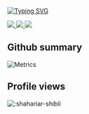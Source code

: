[![Typing SVG](https://readme-typing-svg.demolab.com?font=Indie+Flower&size=35&duration=3000&&pause=500&background=BEE8FF18&color=D40404&center=true&multiline=true&random=false&width=800&height=180&lines=Hi;I'm+G+M+Shahariar+Shibli;Looking+for+PhD+position;Natural+Language+Processing+%7C+Computer+Vision)](https://git.io/typing-svg)

<a href="mailto:sshibli745@gmail.com">
    <img src="https://img.shields.io/badge/Gmail-D14836?style=for-the-badge&logo=gmail&logoColor=white">
</a>

<a href="https://www.linkedin.com/in/shahariar-shibli/">
    <img src="https://img.shields.io/badge/LinkedIn-0077B5?style=for-the-badge&logo=linkedin&logoColor=white">
</a>

<a href='https://scholar.google.com/citations?user=GBaSF7MAAAAJ&hl=en' target="_blank">
    <img src='https://img.shields.io/badge/Scholar-100000?style=flat&logo=GoogleScholar&logoColor=white&&color=0181FF'>
</a>

## Github summary
![Metrics](https://metrics.lecoq.io/shahariar-shibli?template=classic&languages=1&habits=1&people=1&lines=1&isocalendar=1&base=header%2C%20activity%2C%20community%2C%20repositories%2C%20metadata&base.indepth=false&base.hireable=false&base.skip=false&isocalendar=false&isocalendar.duration=full-year&languages=false&languages.limit=8&languages.threshold=0%25&languages.other=true&languages.colors=github&languages.sections=most-used&languages.indepth=false&languages.analysis.timeout=15&languages.analysis.timeout.repositories=7.5&languages.categories=markup%2C%20programming&languages.recent.categories=markup%2C%20programming&languages.recent.load=300&languages.recent.days=14&lines=false&lines.sections=base&lines.repositories.limit=4&lines.history.limit=1&lines.delay=0&habits=false&habits.from=200&habits.days=14&habits.facts=true&habits.charts=false&habits.charts.type=classic&habits.trim=false&habits.languages.limit=8&habits.languages.threshold=0%25&people=false&people.limit=24&people.identicons=false&people.identicons.hide=false&people.size=28&people.types=followers%2C%20following&people.shuffle=false&config.timezone=Asia%2FDhaka&config.display=large)

## Profile views
![:shahariar-shibli](https://count.getloli.com/get/@:shahariar-shibli?theme=asoul)